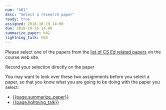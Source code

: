```yaml
---
num: "h01"
desc: "Select a research paper"
ready: true 
assigned: 2018-10-19 14:00
due: 2018-10-26 14:00
summarize_paper: h02
lightning_talk: h03
---
```


Please select one of the papers from the [list of CS Ed related papers](/info/papers/) on the course web site.

Record your selection directly on the paper 

You may want to look over these two assignments before you select a paper, so that you know what you are going to be doing with the paper you select:

* [{{page.summarize_paper}}](/hwk/{{page.summarize_paper}}) 
* [{{page.lightning_talk}}](/hwk/{{page.lightning_talk}}) 
